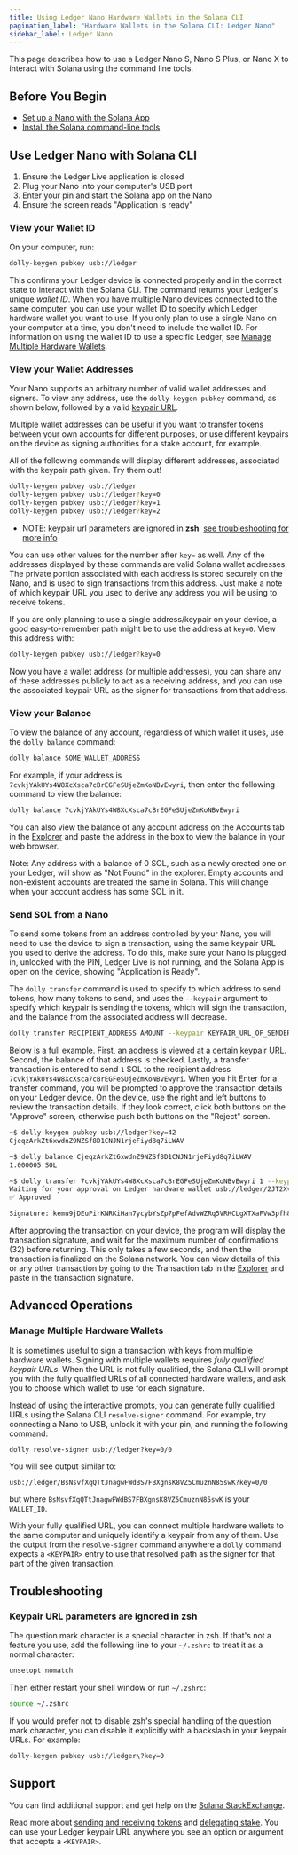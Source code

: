 ```yaml
---
title: Using Ledger Nano Hardware Wallets in the Solana CLI
pagination_label: "Hardware Wallets in the Solana CLI: Ledger Nano"
sidebar_label: Ledger Nano
---
```


This page describes how to use a Ledger Nano S, Nano S Plus, or Nano X to
interact with Solana using the command line tools.

## Before You Begin

- [Set up a Nano with the Solana App](https://support.ledger.com/hc/en-us/articles/360016265659-Solana-SOL-?docs=true)
- [Install the Solana command-line tools](../../install.md)

## Use Ledger Nano with Solana CLI

1. Ensure the Ledger Live application is closed
2. Plug your Nano into your computer's USB port
3. Enter your pin and start the Solana app on the Nano
4. Ensure the screen reads "Application is ready"

### View your Wallet ID

On your computer, run:

```bash
dolly-keygen pubkey usb://ledger
```

This confirms your Ledger device is connected properly and in the correct state
to interact with the Solana CLI. The command returns your Ledger's unique
_wallet ID_. When you have multiple Nano devices connected to the same computer,
you can use your wallet ID to specify which Ledger hardware wallet you want to
use. If you only plan to use a single Nano on your computer at a time, you don't
need to include the wallet ID. For information on using the wallet ID to use a
specific Ledger, see
[Manage Multiple Hardware Wallets](#manage-multiple-hardware-wallets).

### View your Wallet Addresses

Your Nano supports an arbitrary number of valid wallet addresses and signers. To
view any address, use the `dolly-keygen pubkey` command, as shown below,
followed by a valid [keypair URL](./index.md#specify-a-keypair-url).

Multiple wallet addresses can be useful if you want to transfer tokens between
your own accounts for different purposes, or use different keypairs on the
device as signing authorities for a stake account, for example.

All of the following commands will display different addresses, associated with
the keypair path given. Try them out!

```bash
dolly-keygen pubkey usb://ledger
dolly-keygen pubkey usb://ledger?key=0
dolly-keygen pubkey usb://ledger?key=1
dolly-keygen pubkey usb://ledger?key=2
```

- NOTE: keypair url parameters are ignored in **zsh**
  &nbsp;[see troubleshooting for more info](#troubleshooting)

You can use other values for the number after `key=` as well. Any of the
addresses displayed by these commands are valid Solana wallet addresses. The
private portion associated with each address is stored securely on the Nano, and
is used to sign transactions from this address. Just make a note of which
keypair URL you used to derive any address you will be using to receive tokens.

If you are only planning to use a single address/keypair on your device, a good
easy-to-remember path might be to use the address at `key=0`. View this address
with:

```bash
dolly-keygen pubkey usb://ledger?key=0
```

Now you have a wallet address (or multiple addresses), you can share any of
these addresses publicly to act as a receiving address, and you can use the
associated keypair URL as the signer for transactions from that address.

### View your Balance

To view the balance of any account, regardless of which wallet it uses, use the
`dolly balance` command:

```bash
dolly balance SOME_WALLET_ADDRESS
```

For example, if your address is `7cvkjYAkUYs4W8XcXsca7cBrEGFeSUjeZmKoNBvEwyri`,
then enter the following command to view the balance:

```bash
dolly balance 7cvkjYAkUYs4W8XcXsca7cBrEGFeSUjeZmKoNBvEwyri
```

You can also view the balance of any account address on the Accounts tab in the
[Explorer](https://explorer.dolly.com/accounts) and paste the address in the
box to view the balance in your web browser.

Note: Any address with a balance of 0 SOL, such as a newly created one on your
Ledger, will show as "Not Found" in the explorer. Empty accounts and
non-existent accounts are treated the same in Solana. This will change when your
account address has some SOL in it.

### Send SOL from a Nano

To send some tokens from an address controlled by your Nano, you will need to
use the device to sign a transaction, using the same keypair URL you used to
derive the address. To do this, make sure your Nano is plugged in, unlocked with
the PIN, Ledger Live is not running, and the Solana App is open on the device,
showing "Application is Ready".

The `dolly transfer` command is used to specify to which address to send
tokens, how many tokens to send, and uses the `--keypair` argument to specify
which keypair is sending the tokens, which will sign the transaction, and the
balance from the associated address will decrease.

```bash
dolly transfer RECIPIENT_ADDRESS AMOUNT --keypair KEYPAIR_URL_OF_SENDER
```

Below is a full example. First, an address is viewed at a certain keypair URL.
Second, the balance of that address is checked. Lastly, a transfer transaction
is entered to send `1` SOL to the recipient address
`7cvkjYAkUYs4W8XcXsca7cBrEGFeSUjeZmKoNBvEwyri`. When you hit Enter for a
transfer command, you will be prompted to approve the transaction details on
your Ledger device. On the device, use the right and left buttons to review the
transaction details. If they look correct, click both buttons on the "Approve"
screen, otherwise push both buttons on the "Reject" screen.

```bash
~$ dolly-keygen pubkey usb://ledger?key=42
CjeqzArkZt6xwdnZ9NZSf8D1CNJN1rjeFiyd8q7iLWAV

~$ dolly balance CjeqzArkZt6xwdnZ9NZSf8D1CNJN1rjeFiyd8q7iLWAV
1.000005 SOL

~$ dolly transfer 7cvkjYAkUYs4W8XcXsca7cBrEGFeSUjeZmKoNBvEwyri 1 --keypair usb://ledger?key=42
Waiting for your approval on Ledger hardware wallet usb://ledger/2JT2Xvy6T8hSmT8g6WdeDbHUgoeGdj6bE2VueCZUJmyN
✅ Approved

Signature: kemu9jDEuPirKNRKiHan7ycybYsZp7pFefAdvWZRq5VRHCLgXTXaFVw3pfh87MQcWX4kQY4TjSBmESrwMApom1V
```

After approving the transaction on your device, the program will display the
transaction signature, and wait for the maximum number of confirmations (32)
before returning. This only takes a few seconds, and then the transaction is
finalized on the Solana network. You can view details of this or any other
transaction by going to the Transaction tab in the
[Explorer](https://explorer.dolly.com/transactions) and paste in the
transaction signature.

## Advanced Operations

### Manage Multiple Hardware Wallets

It is sometimes useful to sign a transaction with keys from multiple hardware
wallets. Signing with multiple wallets requires _fully qualified keypair URLs_.
When the URL is not fully qualified, the Solana CLI will prompt you with the
fully qualified URLs of all connected hardware wallets, and ask you to choose
which wallet to use for each signature.

Instead of using the interactive prompts, you can generate fully qualified URLs
using the Solana CLI `resolve-signer` command. For example, try connecting a
Nano to USB, unlock it with your pin, and running the following command:

```text
dolly resolve-signer usb://ledger?key=0/0
```

You will see output similar to:

```text
usb://ledger/BsNsvfXqQTtJnagwFWdBS7FBXgnsK8VZ5CmuznN85swK?key=0/0
```

but where `BsNsvfXqQTtJnagwFWdBS7FBXgnsK8VZ5CmuznN85swK` is your `WALLET_ID`.

With your fully qualified URL, you can connect multiple hardware wallets to the
same computer and uniquely identify a keypair from any of them. Use the output
from the `resolve-signer` command anywhere a `dolly` command expects a
`<KEYPAIR>` entry to use that resolved path as the signer for that part of the
given transaction.

## Troubleshooting

### Keypair URL parameters are ignored in zsh

The question mark character is a special character in zsh. If that's not a
feature you use, add the following line to your `~/.zshrc` to treat it as a
normal character:

```bash
unsetopt nomatch
```

Then either restart your shell window or run `~/.zshrc`:

```bash
source ~/.zshrc
```

If you would prefer not to disable zsh's special handling of the question mark
character, you can disable it explicitly with a backslash in your keypair URLs.
For example:

```bash
dolly-keygen pubkey usb://ledger\?key=0
```

## Support

You can find additional support and get help on the
[Solana StackExchange](https://dolly.stackexchange.com).

Read more about [sending and receiving tokens](../../examples/transfer-tokens.md) and
[delegating stake](../../examples/delegate-stake.md). You can use your Ledger keypair
URL anywhere you see an option or argument that accepts a `<KEYPAIR>`.
